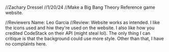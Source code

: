 //Zachary Dressel
//1/20/24
//Make a Big Bang Theory Reference game website.

//Reviewers Name: Leo Garcia
//Review: Website works as intended. I like the icons used and hiw they're used on the website. I also like how you credited CodeStack on their API (might steal lol). The only thing I can critique is that the background could use more style. Other than that, I have no complaints here.
